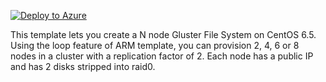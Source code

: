 [![Deploy to Azure](http://azuredeploy.net/deploybutton.png)](https://github.com/azurermtemplates/azurermtemplates/tree/master/gluster-file-system)

This template lets you create a N node Gluster File System on CentOS 6.5. Using the loop feature of ARM template, you can provision 2, 4, 6 or 8 nodes in a cluster with a replication factor of 2. Each node has a public IP and has 2 disks stripped into raid0.
